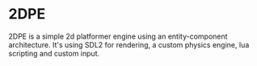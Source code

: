 # 2DPE
2DPE is a simple 2d platformer engine using an entity-component architecture.
It's using SDL2 for rendering, a custom physics engine, lua scripting and custom input.
